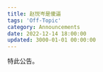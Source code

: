 ```yaml
---
title: 赵悦岑是傻逼
tags: 'Off-Topic'
category: Announcements
date: 2022-12-14 18:00:00
updated: 3000-01-01 00:00:00
---
```


特此公告。
